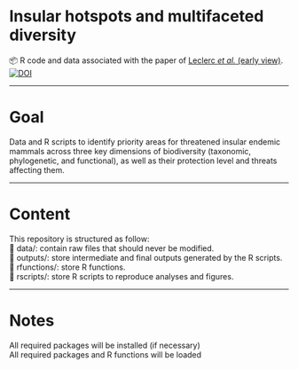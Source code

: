# Insular hotspots and multifaceted diversity
📦 R code and data associated with the paper of [Leclerc *et al.* (early view)](https://doi.org/10.1111/ddi.13441).  
[![DOI](https://zenodo.org/badge/375728603.svg)](https://zenodo.org/badge/latestdoi/375728603)

---
# Goal
Data and R scripts to identify priority areas for threatened insular endemic mammals across three key dimensions of biodiversity (taxonomic, phylogenetic, and functional), as well as their protection level and threats affecting them.

---
# Content
This repository is structured as follow:  
📁 data/: contain raw files that should never be modified.  
📁 outputs/: store intermediate and final outputs generated by the R scripts.  
📁 rfunctions/: store R functions.  
📁 rscripts/: store R scripts to reproduce analyses and figures.  

---
# Notes
All required packages will be installed (if necessary)  
All required packages and R functions will be loaded  
